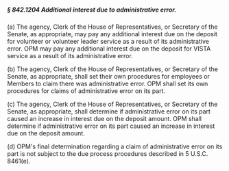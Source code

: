 ##### § 842.1204 Additional interest due to administrative error. #####

(a) The agency, Clerk of the House of Representatives, or Secretary of the Senate, as appropriate, may pay any additional interest due on the deposit for volunteer or volunteer leader service as a result of its administrative error. OPM may pay any additional interest due on the deposit for VISTA service as a result of its administrative error.

(b) The agency, Clerk of the House of Representatives, or Secretary of the Senate, as appropriate, shall set their own procedures for employees or Members to claim there was administrative error. OPM shall set its own procedures for claims of administrative error on its part.

(c) The agency, Clerk of the House of Representatives, or Secretary of the Senate, as appropriate, shall determine if administrative error on its part caused an increase in interest due on the deposit amount. OPM shall determine if administrative error on its part caused an increase in interest due on the deposit amount.

(d) OPM's final determination regarding a claim of administrative error on its part is not subject to the due process procedures described in 5 U.S.C. 8461(e).